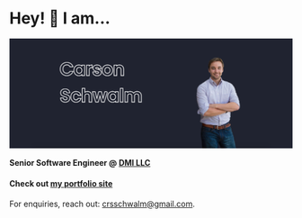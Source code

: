 # Hey! :wave: I am...

![Banner for crsschwalm](https://github.com/crsschwalm/crsschwalm/raw/master/assets/portfolio.png)

**Senior Software Engineer @ [DMI LLC](https://dminc.com/)**

#### Check out [my portfolio site](https://crsschwalm.github.io)

For enquiries, reach out: [crsschwalm@gmail.com](mailto:crsschwalm@gmail.com).
